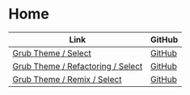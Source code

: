 

# Home

| Link | GitHub |
| ---- | ------ |
| [Grub Theme / Select](https://samwhelp.github.io/grub-theme-select/) | [GitHub](https://github.com/samwhelp/grub-theme-select) |
| [Grub Theme / Refactoring / Select](https://samwhelp.github.io/grub-theme-refactoring-select/) | [GitHub](https://github.com/samwhelp/grub-theme-refactoring-select) |
| [Grub Theme / Remix / Select](https://samwhelp.github.io/grub-theme-remix-select/) | [GitHub](https://github.com/samwhelp/grub-theme-remix-select) |
